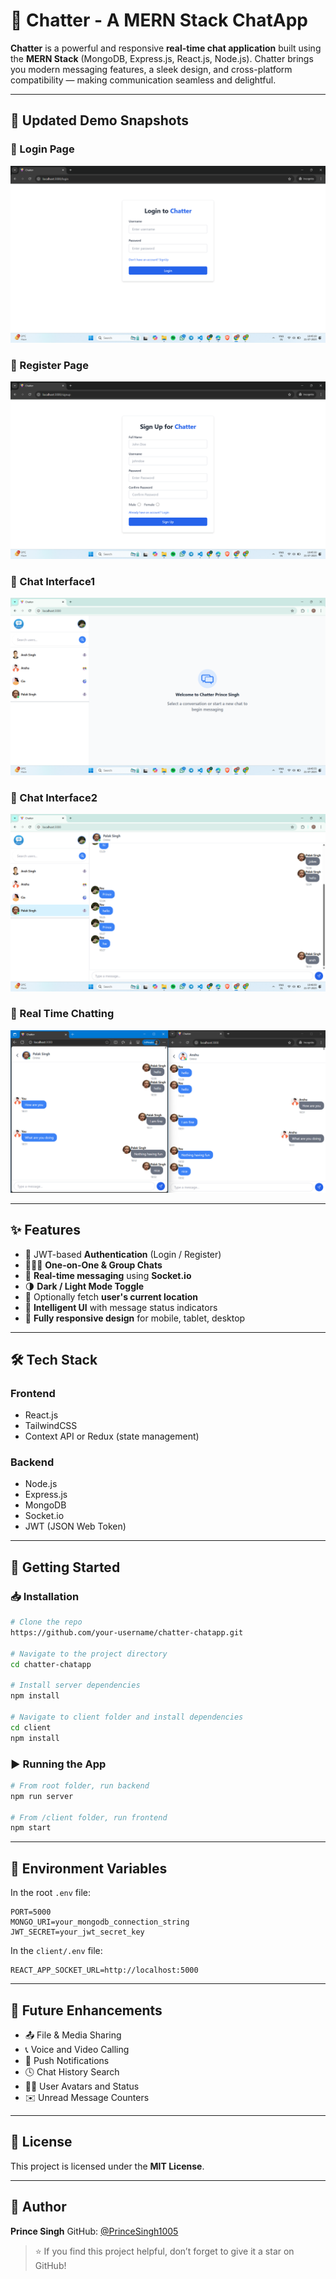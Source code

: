 # 💬 Chatter - A MERN Stack ChatApp

**Chatter** is a powerful and responsive **real-time chat application** built using the **MERN Stack** (MongoDB, Express.js, React.js, Node.js). Chatter brings you modern messaging features, a sleek design, and cross-platform compatibility — making communication seamless and delightful.

---

## 📸 Updated Demo Snapshots

### 🔐 Login Page

![Login](./frontend/public/assets/Login.png)

### 📝 Register Page

![Register](./frontend/public/assets/Register.png)

### 💬 Chat Interface1

![Interface1](./frontend/public/assets/Interface1.png)

### 💬 Chat Interface2

![Interface2](./frontend/public/assets/Interface2.png)

### 📱 Real Time Chatting

![Real Time Chatting](./frontend/public/assets/Interface3.png)

---

## ✨ Features

* 🔐 JWT-based **Authentication** (Login / Register)
* 🧑‍🤝‍🧑 **One-on-One & Group Chats**
* 💬 **Real-time messaging** using **Socket.io**
* 🌗 **Dark / Light Mode Toggle**
* 📍 Optionally fetch **user's current location**
* 🧠 **Intelligent UI** with message status indicators
* 📱 **Fully responsive design** for mobile, tablet, desktop

---

## 🛠️ Tech Stack

### Frontend

* React.js
* TailwindCSS
* Context API or Redux (state management)

### Backend

* Node.js
* Express.js
* MongoDB
* Socket.io
* JWT (JSON Web Token)

---

## 🚀 Getting Started

### 📥 Installation

```bash
# Clone the repo
https://github.com/your-username/chatter-chatapp.git

# Navigate to the project directory
cd chatter-chatapp

# Install server dependencies
npm install

# Navigate to client folder and install dependencies
cd client
npm install
```

### ▶️ Running the App

```bash
# From root folder, run backend
npm run server

# From /client folder, run frontend
npm start
```

---

## 🔐 Environment Variables

In the root `.env` file:

```env
PORT=5000
MONGO_URI=your_mongodb_connection_string
JWT_SECRET=your_jwt_secret_key
```

In the `client/.env` file:

```env
REACT_APP_SOCKET_URL=http://localhost:5000
```

---

## 🧩 Future Enhancements

* 📤 File & Media Sharing
* 📞 Voice and Video Calling
* 🔔 Push Notifications
* 🕓 Chat History Search
* 🧑‍🎨 User Avatars and Status
* ✉️ Unread Message Counters

---

## 📄 License

This project is licensed under the **MIT License**.

---

## 👤 Author

**Prince Singh**
GitHub: [@PrinceSingh1005](https://github.com/PrinceSingh1005)


> ⭐ If you find this project helpful, don’t forget to give it a star on GitHub!
